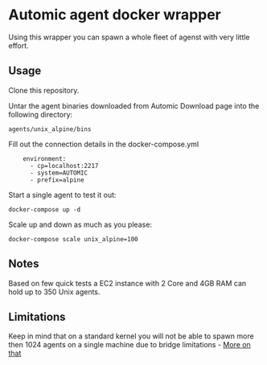 # Automic agent docker wrapper
Using this wrapper you can spawn a whole fleet of agenst with very little effort.

## Usage
Clone this repository.

Untar the agent binaries downloaded from Automic Download page into the following directory:
````
agents/unix_alpine/bins
````

Fill out the connection details in the docker-compose.yml

```
    environment:
      - cp=localhost:2217
      - system=AUTOMIC
      - prefix=alpine
```

Start a single agent to test it out:
```
docker-compose up -d
```
Scale up and down as much as you please:
```
docker-compose scale unix_alpine=100
```
## Notes
Based on few quick tests a EC2 instance with 2 Core and 4GB RAM can hold up to 350 Unix agents.

## Limitations
Keep in mind that on a standard kernel you will not be able to spawn more then 1024 agents on a single machine due to bridge limitations - [More on that](http://sseelam.blogspot.com/2015/10/how-to-run-more-than-1024-docker.html)

